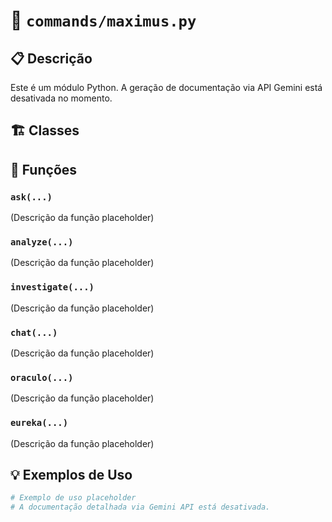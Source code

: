 # 📄 `commands/maximus.py`

## 📋 Descrição
Este é um módulo Python. A geração de documentação via API Gemini está desativada no momento.

## 🏗️ Classes


## 🔧 Funções
### `ask(...)`
(Descrição da função placeholder)
### `analyze(...)`
(Descrição da função placeholder)
### `investigate(...)`
(Descrição da função placeholder)
### `chat(...)`
(Descrição da função placeholder)
### `oraculo(...)`
(Descrição da função placeholder)
### `eureka(...)`
(Descrição da função placeholder)

## 💡 Exemplos de Uso
```python
# Exemplo de uso placeholder
# A documentação detalhada via Gemini API está desativada.
```
